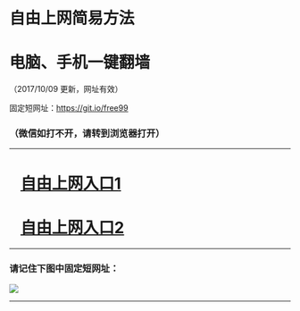 ﻿# 自由上网简易方法

# 电脑、手机一键翻墙

（2017/10/09 更新，网址有效）

固定短网址：https://git.io/free99

### （微信如打不开，请转到浏览器打开）


***





# &nbsp;&nbsp; <a href="http://ft1127711762.fwq-tz-1001.info/fwqtz01.html?t=10090013729 " target="_blank">自由上网入口1</a>
# &nbsp;&nbsp; <a href="http://ft3124620082.fwq-tz-1002.info/fwqtz02.html?t=10090019874 " target="_blank">自由上网入口2</a>
***

### 请记住下图中固定短网址：

<img src="https://s3-us-west-2.amazonaws.com/fwq-1001/yjfq-20170905okok.png" /> 


***

